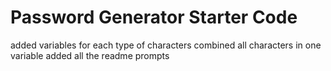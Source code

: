 # Password Generator Starter Code
added variables for each type of characters
combined all characters in one variable
added all the readme prompts
